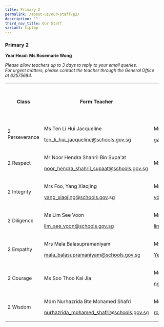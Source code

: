 ```yaml
---
title: Primary 2
permalink: /about-us/our-staff/p2/
description: ""
third_nav_title: Our Staff
variant: tiptap
---
```

<h3><strong>Primary 2</strong></h3>
<p><strong>Year Head:</strong>&nbsp;<strong>Ms Rosemarie Wong</strong>
</p>
<p><em>Please allow teachers up to 3 days to reply to your email queries.</em>&nbsp;
<br><em>For urgent matters, please contact the teacher through the General Office at 62575684.</em>
</p>
<table style="minWidth: 100px">
<colgroup>
<col>
<col>
<col>
<col>
</colgroup>
<tbody>
<tr>
<th rowspan="1" colspan="1">
<p>Class</p>
</th>
<th rowspan="1" colspan="1">
<p>Form Teacher</p>
</th>
<th rowspan="1" colspan="1">
<p>Co-Form Teacher</p>
</th>
<th rowspan="1" colspan="1">
<p>2nd Co-Form Teacher</p>
</th>
</tr>
<tr>
<td rowspan="1" colspan="1">
<p>2 Perseverance</p>
</td>
<td rowspan="1" colspan="1">
<p>Ms Ten Li Hui Jacqueline</p>
<p><a href="mailto:ten_li_hui_jacqueline@schools.gov.sg" rel="noopener noreferrer nofollow" target="_blank">ten_li_hui_jacqueline@schools.gov.sg</a>
</p>
<p></p>
<p></p>
</td>
<td rowspan="1" colspan="1">
<p>Mrs Madhan</p>
<p><a href="mailto:gayathri_ghandi@schools.gov.sg" rel="noopener noreferrer nofollow" target="_blank">gayathri_ghandi@schools.gov.sg</a>
</p>
<p></p>
</td>
<td rowspan="1" colspan="1">
<p></p>
</td>
</tr>
<tr>
<td rowspan="1" colspan="1">
<p>2 Respect</p>
</td>
<td rowspan="1" colspan="1">
<p>Mr Noor Hendra Shahril Bin Supa'at</p>
<p><a href="mailto:noor_hendra_shahril_supaat@schools.gov.sg" rel="noopener noreferrer nofollow" target="_blank">noor_hendra_shahril_supaat@schools.gov.sg</a>
</p>
<p></p>
</td>
<td rowspan="1" colspan="1">
<p>Ms Nyoe Hui Yee</p>
</td>
<td rowspan="1" colspan="1">
<p></p>
</td>
</tr>
<tr>
<td rowspan="1" colspan="1">
<p>2 Integrity</p>
</td>
<td rowspan="1" colspan="1">
<p>Mrs Foo, Yang Xiaojing</p>
<p><a href="mailto:yang_xiaojing@schools.gov" rel="noopener noreferrer nofollow" target="_blank">yang_xiaojing@schools.gov</a>.sg</p>
<p></p>
</td>
<td rowspan="1" colspan="1">
<p>Mr Jim Yong Chian Fei</p>
<p><a href="mailto:yong_chian_fei@schools.gov.sg" rel="noopener noreferrer nofollow" target="_blank">yong_chian_fei@schools.gov.sg</a>
</p>
<p></p>
</td>
<td rowspan="1" colspan="1">
<p></p>
</td>
</tr>
<tr>
<td rowspan="1" colspan="1">
<p>2 Diligence</p>
</td>
<td rowspan="1" colspan="1">
<p>Ms Lim See Voon</p>
<p><a href="mailto:lim_see_voon@schools.gov.sg" rel="noopener noreferrer nofollow" target="_blank">lim_see_voon@schools.gov.sg</a>
</p>
<p></p>
</td>
<td rowspan="1" colspan="1">
<p>Mrs Lim Shimin, Jasmine</p>
<p><a href="mailto:lim_shimin@schools.gov.sg" rel="noopener noreferrer nofollow" target="_blank">lim_shimin@schools.gov.sg</a>
</p>
<p></p>
<p></p>
</td>
<td rowspan="1" colspan="1">
<p></p>
</td>
</tr>
<tr>
<td rowspan="1" colspan="1">
<p>2 Empathy</p>
</td>
<td rowspan="1" colspan="1">
<p>Mrs Mala Balasupramaniyam</p>
<p><a href="mailto:mala_balasupramaniyam@schools.gov.sg" rel="noopener noreferrer nofollow" target="_blank">mala_balasupramaniyam@schools.gov.sg</a>
</p>
<p></p>
</td>
<td rowspan="1" colspan="1">
<p>Ms Yep Lee Yong</p>
<p><a href="mailto:Yep_Lee_Yong@schools.gov" rel="noopener noreferrer nofollow" target="_blank">Yep_Lee_Yong@schools.gov</a>.sg</p>
<p></p>
</td>
<td rowspan="1" colspan="1">
<p></p>
</td>
</tr>
<tr>
<td rowspan="1" colspan="1">
<p>2 Courage</p>
</td>
<td rowspan="1" colspan="1">
<p>Ms Soo Thoo Kai Jia</p>
</td>
<td rowspan="1" colspan="1">
<p>Mdm Ng Kang Ping</p>
<p><a href="mailto:ng_kang_ping@schools.gov" rel="noopener noreferrer nofollow" target="_blank">ng_kang_ping@schools.gov.sg</a>
</p>
<p></p>
</td>
<td rowspan="1" colspan="1">
<p></p>
</td>
</tr>
<tr>
<td rowspan="1" colspan="1">
<p>2 Wisdom</p>
</td>
<td rowspan="1" colspan="1">
<p>Mdm Nurhazrida Bte Mohamed Shafri</p>
<p><a href="mailto:nurhazrida_mohamed_shafri@schools.gov.sg" rel="noopener noreferrer nofollow" target="_blank">nurhazrida_mohamed_shafri@schools.gov.sg</a>
</p>
<p></p>
<p></p>
</td>
<td rowspan="1" colspan="1">
<p>Mdm Roslindah Bte Buang Sidik</p>
<p></p>
<p><a href="mailto:roslindah_buang_sidik@schools.gov.sg" rel="noopener noreferrer nofollow" target="_blank">roslindah_buang_sidik@schools.gov.sg</a>
</p>
<p></p>
</td>
<td rowspan="1" colspan="1">
<p></p>
</td>
</tr>
</tbody>
</table>
<p></p>